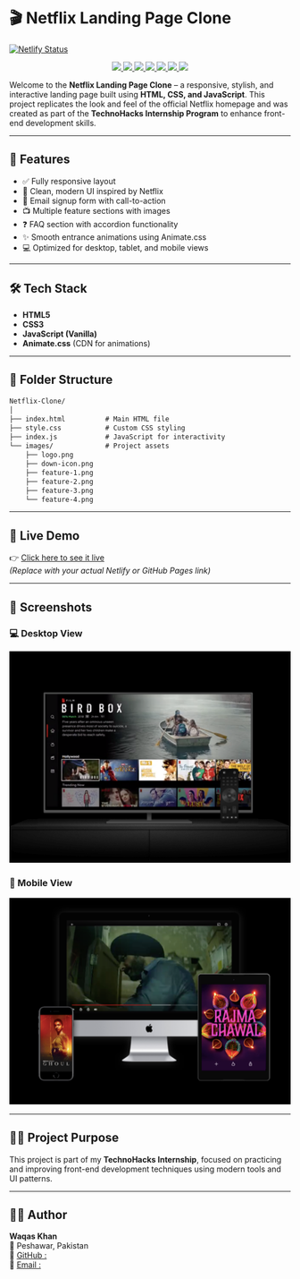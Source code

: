 
# 🎬 Netflix Landing Page Clone
[![Netlify Status](https://api.netlify.com/api/v1/badges/be8faac0-4056-4580-9f8a-cb53bfe82abc/deploy-status)](https://app.netlify.com/sites/intern-ntflx/deploys) <br>
<p align="center">
  <a href="https://technohacks.co.in">
    <img src="https://img.shields.io/badge/Internship-TechnoHacks-blueviolet" />
  </a>
  <a href="https://github.com/Waqas-Khan-CodeCanvas/Netflix-Landing-Page-Clone">
    <img src="https://img.shields.io/github/last-commit/Waqas-Khan-CodeCanvas/Netflix-Landing-Page-Clone?color=blue" />
  </a>
  <a href="https://github.com/Waqas-Khan-CodeCanvas/Netflix-Landing-Page-Clone">
    <img src="https://img.shields.io/github/repo-size/Waqas-Khan-CodeCanvas/Netflix-Landing-Page-Clone?color=orange" />
  </a>
  <a href="https://github.com/Waqas-Khan-CodeCanvas/Netflix-Landing-Page-Clone/blob/main/LICENSE">
    <img src="https://img.shields.io/github/license/Waqas-Khan-CodeCanvas/Netflix-Landing-Page-Clone" />
  </a>
  <a href="https://developer.mozilla.org/en-US/docs/Web/HTML">
    <img src="https://img.shields.io/badge/HTML-5-orange?logo=html5" />
  </a>
  <a href="https://developer.mozilla.org/en-US/docs/Web/CSS">
    <img src="https://img.shields.io/badge/CSS-3-blue?logo=css3" />
  </a>
  <a href="https://developer.mozilla.org/en-US/docs/Web/JavaScript">
    <img src="https://img.shields.io/badge/JavaScript-Vanilla-yellow?logo=javascript" />
  </a>
</p>



Welcome to the **Netflix Landing Page Clone** – a responsive, stylish, and interactive landing page built using **HTML, CSS, and JavaScript**. This project replicates the look and feel of the official Netflix homepage and was created as part of the **TechnoHacks Internship Program** to enhance front-end development skills.

---

## 🌟 Features

- ✅ Fully responsive layout
- 🎨 Clean, modern UI inspired by Netflix
- 📩 Email signup form with call-to-action
- 📺 Multiple feature sections with images
- ❓ FAQ section with accordion functionality
- ✨ Smooth entrance animations using Animate.css
- 💻 Optimized for desktop, tablet, and mobile views

---

## 🛠️ Tech Stack

- **HTML5**
- **CSS3**
- **JavaScript (Vanilla)**
- **Animate.css** (CDN for animations)

---

## 📁 Folder Structure

```
Netflix-Clone/
│
├── index.html          # Main HTML file
├── style.css           # Custom CSS styling
├── index.js            # JavaScript for interactivity
└── images/             # Project assets
    ├── logo.png
    ├── down-icon.png
    ├── feature-1.png
    ├── feature-2.png
    ├── feature-3.png
    └── feature-4.png
```

---

## 🔗 Live Demo

👉 [Click here to see it live](https://your-live-demo-link.netlify.app)  
_(Replace with your actual Netlify or GitHub Pages link)_

---

## 📸 Screenshots

### 💻 Desktop View
![Desktop](images/feature-1.png)

### 📱 Mobile View
![Mobile](images/feature-3.png)

---

## 🧑‍🎓 Project Purpose

This project is part of my **TechnoHacks Internship**, focused on practicing and improving front-end development techniques using modern tools and UI patterns.

---

## 👨‍💻 Author

**Waqas Khan**  
📍 Peshawar, Pakistan  
🔗 [GitHub : ](https://github.com/Waqas-Khan-CodeCanvas)  
📧 [Email : ](mailto:waqaskhan0589@gmail.com)


